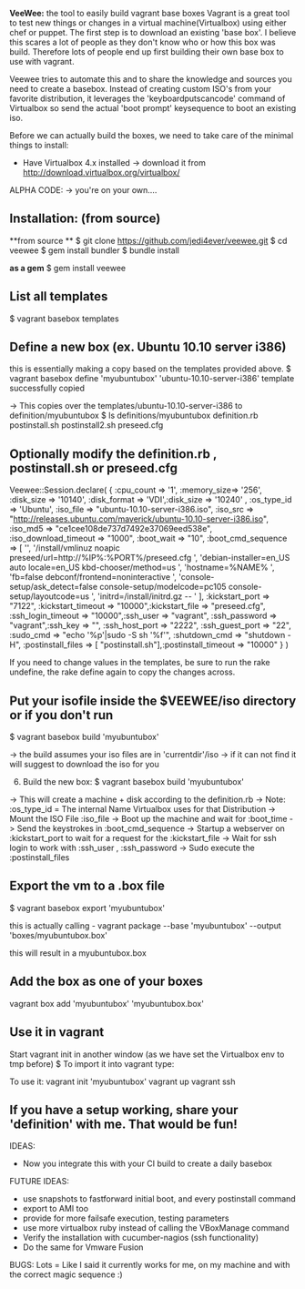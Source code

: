 **VeeWee:** the tool to easily build vagrant base boxes
Vagrant is a great tool to test new things or changes in a virtual machine(Virtualbox) using either chef or puppet.
The first step is to download an existing 'base box'. I believe this scares a lot of people as they don't know who or how this box was build. Therefore lots of people end up first building their own base box to use with vagrant.

Veewee tries to automate this and to share the knowledge and sources you need to create a basebox. Instead of creating custom ISO's from your favorite distribution, it leverages the 'keyboardputscancode' command of Virtualbox so send the actual 'boot prompt' keysequence to boot an existing iso.

Before we can actually build the boxes, we need to take care of the minimal things to install:
- Have Virtualbox 4.x installed -> download it from http://download.virtualbox.org/virtualbox/


ALPHA CODE: -> you're on your own....

## Installation: (from source)
**from source **
$ git clone https://github.com/jedi4ever/veewee.git
$ cd veewee
$ gem install bundler
$ bundle install

**as a gem**
$ gem install veewee


## List all templates
$ vagrant basebox templates

## Define a new box (ex. Ubuntu 10.10 server i386)

this is essentially making a copy based on the  templates provided above.
$ vagrant basebox define 'myubuntubox' 'ubuntu-10.10-server-i386'
template successfully copied

-> This copies over the templates/ubuntu-10.10-server-i386 to definition/myubuntubox
$ ls definitions/myubuntubox
definition.rb	postinstall.sh	postinstall2.sh	preseed.cfg

## Optionally modify the definition.rb , postinstall.sh or preseed.cfg
Veewee::Session.declare( {
  :cpu_count => '1', :memory_size=> '256', 
  :disk_size => '10140', :disk_format => 'VDI',:disk_size => '10240' ,
  :os_type_id => 'Ubuntu',
  :iso_file => "ubuntu-10.10-server-i386.iso", 
  :iso_src => "http://releases.ubuntu.com/maverick/ubuntu-10.10-server-i386.iso",
  :iso_md5 => "ce1cee108de737d7492e37069eed538e",
  :iso_download_timeout => "1000",
  :boot_wait => "10",
  :boot_cmd_sequence => [ 
      '<Esc><Esc><Enter>',
      '/install/vmlinuz noapic preseed/url=http://%IP%:%PORT%/preseed.cfg ',
      'debian-installer=en_US auto locale=en_US kbd-chooser/method=us ',
      'hostname=%NAME% ',
      'fb=false debconf/frontend=noninteractive ',
      'console-setup/ask_detect=false console-setup/modelcode=pc105 console-setup/layoutcode=us ',
      'initrd=/install/initrd.gz -- <Enter>' 
    ],
  :kickstart_port => "7122", :kickstart_timeout => "10000",:kickstart_file => "preseed.cfg",
  :ssh_login_timeout => "10000",:ssh_user => "vagrant", :ssh_password => "vagrant",:ssh_key => "",
  :ssh_host_port => "2222", :ssh_guest_port => "22",
  :sudo_cmd => "echo '%p'|sudo -S sh '%f'",
  :shutdown_cmd => "shutdown -H",
  :postinstall_files => [ "postinstall.sh"],:postinstall_timeout => "10000"
   }
)

If you need to change values in the templates, be sure to run the rake undefine, the rake define again to copy the changes across.

## Put your isofile inside the $VEEWEE/iso directory or if you don't run
$ vagrant basebox build 'myubuntubox'

-> the build assumes your iso files are in 'currentdir'/iso
-> if it can not find it will suggest to download the iso for you

6) Build the new box:
$ vagrant basebox build 'myubuntubox'

-> This will create a machine + disk according to the definition.rb
-> Note: :os_type_id = The internal Name Virtualbox uses for that Distribution
-> Mount the ISO File :iso_file
-> Boot up the machine and wait for :boot_time
-> Send the keystrokes in :boot_cmd_sequence
-> Startup a webserver on :kickstart_port to wait for a request for the :kickstart_file
-> Wait for ssh login to work with :ssh_user , :ssh_password
-> Sudo execute the :postinstall_files

## Export the vm to a .box file
$ vagrant basebox export 'myubuntubox' 

this is actually calling - vagrant package --base 'myubuntubox' --output 'boxes/myubuntubox.box'

this will result in a myubuntubox.box

## Add the box as one of your boxes
vagrant box add 'myubuntubox' 'myubuntubox.box'

## Use it in vagrant
Start vagrant init in another window (as we have set the Virtualbox env to tmp before)
$ To import it into vagrant type:

To use it:
vagrant init 'myubuntubox'
vagrant up
vagrant ssh

## If you have a setup working, share your 'definition' with me. That would be fun! 

IDEAS:
- Now you integrate this with your CI build to create a daily basebox

FUTURE IDEAS:
- use snapshots to fastforward initial boot, and every postinstall command
- export to AMI too
- provide for more failsafe execution, testing parameters
- use more virtualbox ruby instead of calling the VBoxManage command
- Verify the installation with cucumber-nagios (ssh functionality)
- Do the same for Vmware Fusion

BUGS: Lots = Like I said it currently works for me, on my machine and with the correct magic sequence :)
